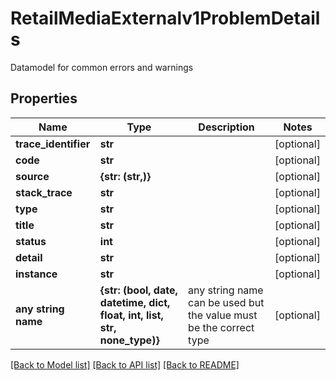 # RetailMediaExternalv1ProblemDetails

Datamodel for common errors and warnings

## Properties
Name | Type | Description | Notes
------------ | ------------- | ------------- | -------------
**trace_identifier** | **str** |  | [optional] 
**code** | **str** |  | [optional] 
**source** | **{str: (str,)}** |  | [optional] 
**stack_trace** | **str** |  | [optional] 
**type** | **str** |  | [optional] 
**title** | **str** |  | [optional] 
**status** | **int** |  | [optional] 
**detail** | **str** |  | [optional] 
**instance** | **str** |  | [optional] 
**any string name** | **{str: (bool, date, datetime, dict, float, int, list, str, none_type)}** | any string name can be used but the value must be the correct type | [optional]

[[Back to Model list]](../README.md#documentation-for-models) [[Back to API list]](../README.md#documentation-for-api-endpoints) [[Back to README]](../README.md)


